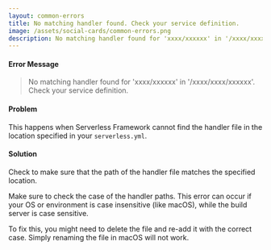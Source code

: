 ```yaml
---
layout: common-errors
title: No matching handler found. Check your service definition.
image: /assets/social-cards/common-errors.png
description: No matching handler found for 'xxxx/xxxxxx' in '/xxxx/xxxx/xxxxxx'. Check your service definition.
---
```


#### Error Message

> No matching handler found for 'xxxx/xxxxxx' in '/xxxx/xxxx/xxxxxx'. Check your service definition.


#### Problem

This happens when Serverless Framework cannot find the handler file in the location specified in your `serverless.yml`.


#### Solution

Check to make sure that the path of the handler file matches the specified location.

Make sure to check the case of the handler paths. This error can occur if your OS or environment is case insensitive (like macOS), while the build server is case sensitive.

To fix this, you might need to delete the file and re-add it with the correct case. Simply renaming the file in macOS will not work.
